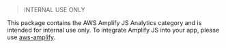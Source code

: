 > INTERNAL USE ONLY

This package contains the AWS Amplify JS Analytics category and is intended for internal use only. To integrate Amplify JS into your app, please use [aws-amplify](https://www.npmjs.com/package/aws-amplify).

